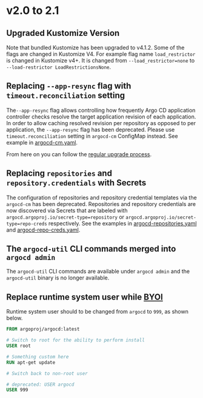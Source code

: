 # v2.0 to 2.1

## Upgraded Kustomize Version

Note that bundled Kustomize has been upgraded to v4.1.2. Some of the flags are changed in Kustomize V4. 
For example flag name `load_restrictor` is changed in Kustomize v4+. It is changed from `--load_restrictor=none` to `--load-restrictor LoadRestrictionsNone`. 

## Replacing `--app-resync` flag with `timeout.reconciliation` setting

The`--app-resync` flag allows controlling how frequently Argo CD application controller checks resolve the target
application revision of each application. In order to allow caching resolved revision per repository as opposed to per
application, the `--app-resync` flag has been deprecated. Please use `timeout.reconciliation` setting in `argocd-cm` ConfigMap instead.
See example in [argocd-cm.yaml](../argocd-cm.yaml).

From here on you can follow the [regular upgrade process](./overview.md).

## Replacing `repositories` and `repository.credentials` with Secrets

The configuration of repositories and repository credential templates via the `argocd-cm` has been deprecated.
Repositories and repository credentials are now discovered via Secrets that are labeled with `argocd.argoproj.io/secret-type=repository`
or `argocd.argoproj.io/secret-type=repo-creds` respectively. See the examples in [argocd-repositories.yaml](../argocd-repositories.yaml)
and [argocd-repo-creds.yaml](../argocd-repo-creds.yaml).

## The `argocd-util` CLI commands merged into `argocd admin` 

The `argocd-util` CLI commands are available under `argocd admin` and the `argocd-util` binary is no longer available.

## Replace runtime system user while [BYOI](https://argoproj.github.io/argo-cd/operator-manual/custom_tools/#byoi-build-your-own-image)

Runtime system user should to be changed from `argocd` to `999`, as shown below.

```dockerfile
FROM argoproj/argocd:latest

# Switch to root for the ability to perform install
USER root

# Something custom here
RUN apt-get update

# Switch back to non-root user

# deprecated: USER argocd
USER 999
```